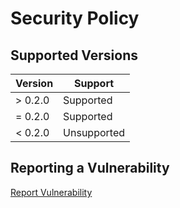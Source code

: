 [Report]: https://github.com/HyaenaTechnologies/calculate_engine/security/advisories

# Security Policy

## Supported Versions

| Version | Support     |
|---------|-------------|
| > 0.2.0 | Supported   |
| = 0.2.0 | Supported   |
| < 0.2.0 | Unsupported |

## Reporting a Vulnerability

[Report Vulnerability][Report]

